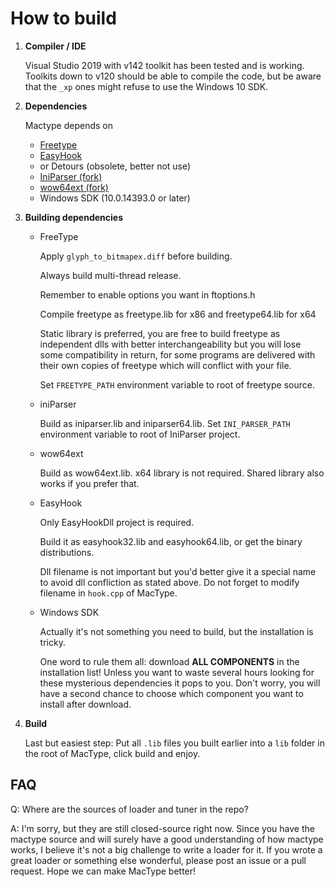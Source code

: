 # How to build

 1. **Compiler / IDE**

    Visual Studio 2019 with v142 toolkit has been tested and is working. Toolkits down to v120 should be able to compile the code, but be aware that the `_xp` ones might refuse to use the Windows 10 SDK.

 2. **Dependencies**

    Mactype depends on
     - [Freetype](https://www.freetype.org/download.html)
     - [EasyHook](http://easyhook.github.io/)
     - or Detours (obsolete, better not use)
     - [IniParser (fork)](https://github.com/snowie2000/IniParser)
     - [wow64ext (fork)](https://github.com/snowie2000/rewolf-wow64ext)
     - Windows SDK (10.0.14393.0 or later)

 3. **Building dependencies**

    - FreeType

        Apply `glyph_to_bitmapex.diff` before building.

        Always build multi-thread release.

        Remember to enable options you want in ftoptions.h

        Compile freetype as freetype.lib for x86 and freetype64.lib for x64

        Static library is preferred, you are free to build freetype as independent dlls with better interchangeability but you will lose some compatibility in return, for some programs are delivered with their own copies of freetype which will conflict with your file.

        Set `FREETYPE_PATH` environment variable to root of freetype source.

    - iniParser

        Build as iniparser.lib and iniparser64.lib. Set `INI_PARSER_PATH` environment variable to root of IniParser project.

    - wow64ext

        Build as wow64ext.lib. x64 library is not required. Shared library also works if you prefer that.

    - EasyHook

        Only EasyHookDll project is required.

        Build it as easyhook32.lib and easyhook64.lib, or get the binary distributions.

        Dll filename is not important but you'd better give it a special name to avoid dll confliction as stated above. Do not forget to modify filename in `hook.cpp` of MacType.

    - Windows SDK

        Actually it's not something you need to build, but the installation is tricky.

        One word to rule them all: download **ALL COMPONENTS**  in the installation list! Unless you want to waste several hours looking for these mysterious dependencies it pops to you. Don't worry, you will have a second chance to choose which component you want to install after download.

 4. **Build**

    Last but easiest step: Put all `.lib` files you built earlier into a `lib` folder in the root of MacType, click build and enjoy.

## FAQ

Q: Where are the sources of loader and tuner in the repo?

A: I'm sorry, but they are still closed-source right now. Since you have the mactype source and will surely have a good understanding of how mactype works, I believe it's not a big challenge to write a loader for it.
If you wrote a great loader or something else wonderful, please post an issue or a pull request. Hope we can make MacType better!
